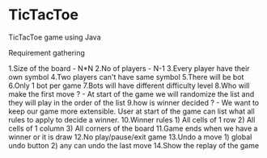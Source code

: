 # TicTacToe
TicTacToe game using Java

Requirement gathering

1.Size of the board - N*N
2.No of players - N-1
3.Every player have their own symbol
4.Two players can't have same symbol
5.There will be bot
6.Only 1 bot per game
7.Bots will have different difficulty level
8.Who will make the first move ?
    - At start of the game we will randomize the list and they will play in the order of the list
9.how is winner decided ?
    - We want to keep our game more extensible. User at start of the game can list what all rules to apply to decide a winner.
10.Winner rules
    1) All cells of 1 row
    2) All cells of 1 column
    3) All corners of the board
11.Game ends when we have a winner or it is draw
12.No play/pause/exit game
13.Undo a move
    1) global undo button
    2) any can undo the last move
14.Show the replay of the game
